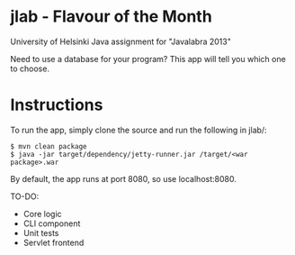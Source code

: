 jlab - Flavour of the Month
====

University of Helsinki Java assignment for "Javalabra 2013"

Need to use a database for your program? This app will tell you which one to choose.

# Instructions
To run the app, simply clone the source and run the following in jlab/:
```shell
$ mvn clean package
$ java -jar target/dependency/jetty-runner.jar /target/<war package>.war
```

By default, the app runs at port 8080, so use localhost:8080.

TO-DO:
* Core logic
* CLI component
* Unit tests
* Servlet frontend
